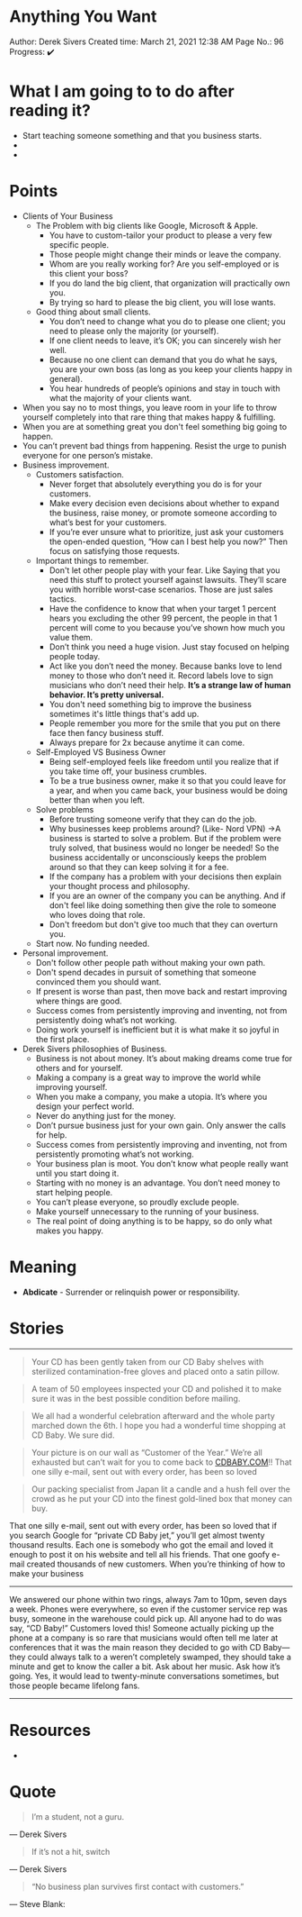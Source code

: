 # Anything You Want

Author: Derek Sivers
Created time: March 21, 2021 12:38 AM
Page No.: 96
Progress: ✔️

# What I am going to to do after reading it?

- Start teaching someone something and that you business starts.
-
-

# Points

- Clients of Your Business
    - The Problem with big clients like Google, Microsoft & Apple.
        - You have to custom-tailor your product to please a very few specific people.
        - Those people might change their minds or leave the company.
        - Whom are you really working for? Are you self-employed or is this client your boss?
        - If you do land the big client, that organization will practically own you.
        - By trying so hard to please the big client, you will lose wants.
    - Good thing about small clients.
        - You don’t need to change what you do to please one client; you need to please only the majority (or yourself).
        - If one client needs to leave, it’s OK; you can sincerely wish her well.
        - Because no one client can demand that you do what he says, you are your own boss (as long as you keep your clients happy in general).
        - You hear hundreds of people’s opinions and stay in touch with what the majority of your clients want.
- When you say no to most things, you leave room in your life to throw yourself completely into that rare thing that makes happy & fulfilling.
- When you are at something great you don't feel something big going to happen.
- You can’t prevent bad things from happening. Resist the urge to punish everyone for one person’s mistake.
- Business improvement.
    - Customers satisfaction.
        - Never forget that absolutely everything you do is for your customers.
        - Make every decision even decisions about whether to expand the business, raise money, or promote someone according to what’s best for your customers.
        - If you’re ever unsure what to prioritize, just ask your customers the open-ended question, “How can I best help you now?” Then focus on satisfying those requests.
    - Important things to remember.
        - Don't let other people play with your fear. Like Saying that you need this stuff to protect yourself against lawsuits. They’ll scare you with horrible worst-case scenarios. Those are just sales tactics.
        - Have the confidence to know that when your target 1 percent hears you excluding the other 99 percent, the people in that 1 percent will come to you because you’ve shown how much you value them.
        - Don’t think you need a huge vision. Just stay focused on helping people today.
        - Act like you don’t need the money. Because banks love to lend money to those who don’t need it. Record labels love to sign musicians who don’t need their help. **It’s a strange law of human behavior. It’s pretty universal.**
        - You don't need something big to improve the business sometimes it's little things that's add up.
        - People remember you more for the smile that you put on there face then fancy business stuff.
        - Always prepare for 2x because anytime it can come.
    - Self-Employed VS Business Owner
        - Being self-employed feels like freedom until you realize that if you take time off, your business crumbles.
        - To be a true business owner, make it so that you could leave for a year, and when you came back, your business would be doing better than when you left.
    - Solve problems
        - Before trusting someone verify that they can do the job.
        - Why businesses keep problems around? (Like- Nord VPN)
        →A business is started to solve a problem. But if the problem were truly solved, that business would no longer be needed! So the business accidentally or unconsciously keeps the problem around so that they can keep solving it for a fee.
        - If the company has a problem with your decisions then explain your thought process and philosophy.
        - If you are an owner of the company you can be anything. And if don't feel like doing something then give the role to someone who loves doing that role.
        - Don't freedom but don't give too much that they can overturn you.
    - Start now. No funding needed.
- Personal improvement.
    - Don't follow other people path without making your own path.
    - Don't spend decades in pursuit of something that someone convinced them you should want.
    - If present is worse than past, then move back and restart improving where things are good.
    - Success comes from persistently improving and inventing, not from persistently doing what’s not working.
    - Doing work yourself is inefficient but it is what make it so joyful in the first place.
- Derek Sivers philosophies of Business.
    - Business is not about money. It’s about making dreams come true for others and for yourself.
    - Making a company is a great way to improve the world while improving yourself.
    - When you make a company, you make a utopia. It’s where you design your perfect world.
    - Never do anything just for the money.
    - Don’t pursue business just for your own gain. Only answer the calls for help.
    - Success comes from persistently improving and inventing, not from persistently promoting what’s not working.
    - Your business plan is moot. You don’t know what people really want until you start doing it.
    - Starting with no money is an advantage. You don’t need money to start helping people.
    - You can’t please everyone, so proudly exclude people.
    - Make yourself unnecessary to the running of your business.
    - The real point of doing anything is to be happy, so do only what makes you happy.

# Meaning

- **Abdicate** - Surrender or relinquish power or responsibility.

# Stories

---

> Your CD has been gently taken from our CD Baby shelves with sterilized contamination-free gloves and placed onto a satin pillow.
>

> A team of 50 employees inspected your CD and polished it to make sure it was in the best possible condition before mailing.
>

> We all had a wonderful celebration afterward and the whole party marched down the 6th. I hope you had a wonderful time shopping at CD Baby. We sure did.
>

> Your picture is on our wall as “Customer of the Year.” We’re all exhausted but can’t wait for you to come back to [CDBABY.COM](http://cdbaby.com/)!! That one silly e-mail, sent out with every order, has been so loved
>

> Our packing specialist from Japan lit a candle and a hush fell over the crowd as he put your CD into the finest gold-lined box that money can buy.
>

That one silly e-mail, sent out with every order, has been so loved that if you search Google for “private CD Baby jet,” you’ll get almost twenty thousand results. Each one is somebody who got the email and loved it enough to post it on his website and tell all his friends. That one goofy e-mail created thousands of new customers. When you’re thinking of how to make your business

---

We answered our phone within two rings, always 7am to 10pm, seven days a week. Phones were everywhere, so even if the customer service rep was busy, someone in the warehouse could pick up. All anyone had to do was say, “CD Baby!” Customers loved this! Someone actually picking up the phone at a company is so rare that musicians would often tell me later at conferences that it was the main reason they decided to go with CD Baby—they could always talk to a weren’t completely swamped, they should take a minute and get to know the caller a bit. Ask about her music. Ask how it’s going. Yes, it would lead to twenty-minute conversations sometimes, but those people became lifelong fans.

---

# Resources

-

# Quote

> I’m a student, not a guru.
>

— Derek Sivers

> If it’s not a hit, switch
>

— Derek Sivers

> “No business plan survives first contact with customers.”
>

— Steve Blank:
